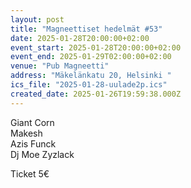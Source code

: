```yaml
---
layout: post
title: "Magneettiset hedelmät #53"
date: 2025-01-28T20:00:00+02:00
event_start: 2025-01-28T20:00:00+02:00
event_end: 2025-01-29T02:00:00+02:00
venue: "Pub Magneetti"
address: "Mäkelänkatu 20, Helsinki "
ics_file: "2025-01-28-uulade2p.ics"
created_date: 2025-01-26T19:59:38.000Z
---
```


Giant Corn  
Makesh  
Azis Funck  
Dj Moe Zyzlack  
  
Ticket 5€
